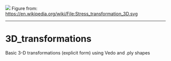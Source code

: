 
![](https://upload.wikimedia.org/wikipedia/commons/7/76/Stress_transformation_3D.svg)
Figure from: https://en.wikipedia.org/wiki/File:Stress_transformation_3D.svg

---

# 3D_transformations
Basic 3-D transformations (explicit form) using Vedo and .ply shapes


